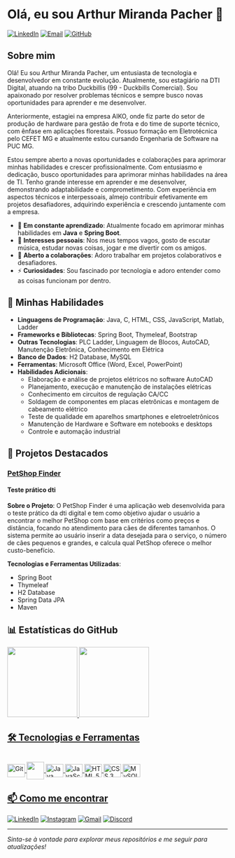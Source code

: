 # Olá, eu sou Arthur Miranda Pacher 👋

[![LinkedIn](https://img.shields.io/badge/-LinkedIn-blue?style=flat&logo=Linkedin&logoColor=white)](https://www.linkedin.com/in/arthur-miranda-pacher-247b0725b/)
[![Email](https://img.shields.io/badge/-Email-red?style=flat&logo=Gmail&logoColor=white)](mailto:arthurmirandapacher@gmail.com)
[![GitHub](https://img.shields.io/github/followers/art1544?label=Follow&style=social)](https://github.com/art1544)

## Sobre mim

Olá! Eu sou Arthur Miranda Pacher, um entusiasta de tecnologia e desenvolvedor em constante evolução. Atualmente, sou estagiário na DTI Digital, atuando na tribo Duckbillis (99 - Duckbills Comercial). Sou apaixonado por resolver problemas técnicos e sempre busco novas oportunidades para aprender e me desenvolver.

Anteriormente, estagiei na empresa AIKO, onde fiz parte do setor de produção de hardware para gestão de frota e do time de suporte técnico, com ênfase em aplicações florestais. Possuo formação em Eletrotécnica pelo CEFET MG e atualmente estou cursando Engenharia de Software na PUC MG.

Estou sempre aberto a novas oportunidades e colaborações para aprimorar minhas habilidades e crescer profissionalmente. Com entusiasmo e dedicação, busco oportunidades para aprimorar minhas habilidades na área de TI. Tenho grande interesse em aprender e me desenvolver, demonstrando adaptabilidade e comprometimento. Com experiência em aspectos técnicos e interpessoais, almejo contribuir efetivamente em projetos desafiadores, adquirindo experiência e crescendo juntamente com a empresa.

- 🌱 **Em constante aprendizado**: Atualmente focado em aprimorar minhas habilidades em **Java** e **Spring Boot**.
- 🎵 **Interesses pessoais**: Nos meus tempos vagos, gosto de escutar música, estudar novas coisas, jogar e me divertir com os amigos.
- 👯 **Aberto a colaborações**: Adoro trabalhar em projetos colaborativos e desafiadores.
- ⚡ **Curiosidades**: Sou fascinado por tecnologia e adoro entender como as coisas funcionam por dentro.

## 🚀 Minhas Habilidades

- **Linguagens de Programação**: Java, C, HTML, CSS, JavaScript, Matlab, Ladder
- **Frameworks e Bibliotecas**: Spring Boot, Thymeleaf, Bootstrap
- **Outras Tecnologias**: PLC Ladder, Linguagem de Blocos, AutoCAD, Manutenção Eletrônica, Conhecimento em Elétrica
- **Banco de Dados**: H2 Database, MySQL
- **Ferramentas**: Microsoft Office (Word, Excel, PowerPoint)
- **Habilidades Adicionais**: 
  - Elaboração e análise de projetos elétricos no software AutoCAD
  - Planejamento, execução e manutenção de instalações elétricas
  - Conhecimento em circuitos de regulação CA/CC
  - Soldagem de componentes em placas eletrônicas e montagem de cabeamento elétrico
  - Teste de qualidade em aparelhos smartphones e eletroeletrônicos
  - Manutenção de Hardware e Software em notebooks e desktops
  - Controle e automação industrial

## 🌟 Projetos Destacados

### [PetShop Finder](https://github.com/art1544/PetshopFinder.git)
#### Teste prático dti

**Sobre o Projeto**:
O PetShop Finder é uma aplicação web desenvolvida para o teste prático da dti digital e tem como objetivo ajudar o usuário a encontrar o melhor PetShop com base em critérios como preços e distância, focando no atendimento para cães de diferentes tamanhos. O sistema permite ao usuário inserir a data desejada para o serviço, o número de cães pequenos e grandes, e calcula qual PetShop oferece o melhor custo-benefício.

**Tecnologias e Ferramentas Utilizadas**:
- Spring Boot
- Thymeleaf
- H2 Database
- Spring Data JPA
- Maven

## 📊 Estatísticas do GitHub

<div>
  <a href="https://github.com/art1544">
  <img height="160em" src="https://github-readme-stats.vercel.app/api?username=art1544&show_icons=true&theme=synthwave&include_all_commits=false&count_private=true&rank_icon=github"/>
  <img height="160em" src="https://github-readme-stats.vercel.app/api/top-langs/?username=art1544&layout=compact&langs_count=10&theme=synthwave"/>                                                                                             
</div>

## 🛠️ Tecnologias e Ferramentas

<div style= "display: inline_block"><br/>
  <img align="center" alt="Git" src="https://cdn.jsdelivr.net/gh/devicons/devicon/icons/git/git-original.svg" width="40" height="30">
  <img align="center" src="https://cdn.jsdelivr.net/gh/devicons/devicon/icons/python/python-original.svg" width="40" height="40">
  <img align="center" alt="Java" src="https://cdn.jsdelivr.net/gh/devicons/devicon/icons/java/java-original.svg" width="40" height="30">
  <img align="center" alt="JavaScript" src="https://cdn.jsdelivr.net/gh/devicons/devicon/icons/javascript/javascript-original.svg" width="40" height="30">
  <img align="center" alt="HTML 5" src="https://cdn.jsdelivr.net/gh/devicons/devicon/icons/html5/html5-plain-wordmark.svg" width="40" height="30">
  <img align="center" alt="CSS 3" src="https://cdn.jsdelivr.net/gh/devicons/devicon/icons/css3/css3-plain-wordmark.svg" width="40" height="30">
  <img align="center" alt="MySQL" src="https://cdn.jsdelivr.net/gh/devicons/devicon/icons/mysql/mysql-original-wordmark.svg" width="40" height="30">
</div>

## 📫 Como me encontrar

[![LinkedIn](https://img.shields.io/badge/LinkedIn-0077B5?style=for-the-badge&logo=linkedin&logoColor=white)](https://www.linkedin.com/in/arthur-miranda-pacher-247b0725b/)
[![Instagram](https://img.shields.io/badge/-Instagram-%23E4405F?style=for-the-badge&logo=instagram&logoColor=white)](https://www.instagram.com/nvk.exe/)
[![Gmail](https://img.shields.io/badge/-Gmail-%23333?style=for-the-badge&logo=gmail&logoColor=white)](mailto:arthurmirandapacher@gmail.com)
[![Discord](https://img.shields.io/badge/Discord-7289DA?style=for-the-badge&logo=discord&logoColor=white)](https://discord.gg/PrYAn92VYH)

---

_Sinta-se à vontade para explorar meus repositórios e me seguir para atualizações!_
